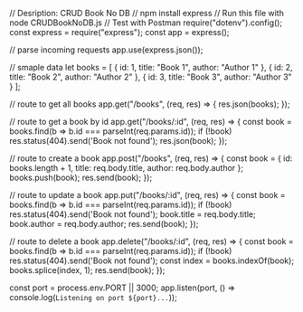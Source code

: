 // Desription: CRUD Book No DB
// npm install express
// Run this file with node CRUDBookNoDB.js
// Test with Postman
require("dotenv").config();
const express = require("express");
const app = express();

// parse incoming requests
app.use(express.json());

// smaple data
let books = [
    { 
        id: 1, 
        title: "Book 1", 
        author: "Author 1" 
    },
    {
        id: 2,
        title: "Book 2",
        author: "Author 2"
    },
    {
        id: 3,
        title: "Book 3",
        author: "Author 3"
    }
];

// route to get all books
app.get("/books", (req, res) => {
    res.json(books);
});

// route to get a book by id
app.get("/books/:id", (req, res) => {
    const book = books.find(b => b.id === parseInt(req.params.id));
    if (!book) res.status(404).send('Book not found');
    res.json(book);
});

// route to create a book
app.post("/books", (req, res) => {
    const book = {
        id: books.length + 1,
        title: req.body.title,
        author: req.body.author
    };
    books.push(book);
    res.send(book);
});

// route to update a book
app.put("/books/:id", (req, res) => {
    const book = books.find(b => b.id === parseInt(req.params.id));
    if (!book) res.status(404).send('Book not found');
    book.title = req.body.title;
    book.author = req.body.author;
    res.send(book);
});

// route to delete a book
app.delete("/books/:id", (req, res) => {
    const book = books.find(b => b.id === parseInt(req.params.id));
    if (!book) res.status(404).send('Book not found');
    const index = books.indexOf(book);
    books.splice(index, 1);
    res.send(book);
});

const port = process.env.PORT || 3000;
app.listen(port, () => console.log(`Listening on port ${port}...`));